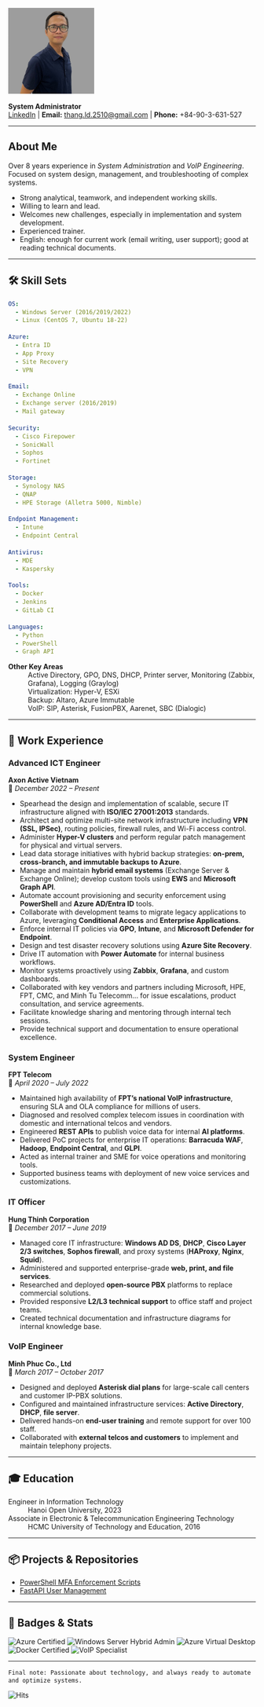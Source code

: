 <p align="left">
  <img src="https://raw.githubusercontent.com/thangle2510/thangle2510.github.io/main/avatar.jpg" alt="Avatar" width="175"/>
</p>



**System Administrator**  
[LinkedIn](https://linkedin.com/in/thang-le-28970b91) | **Email:** thang.ld.2510@gmail.com | **Phone:** +84-90-3-631-527

* * *

## About Me

Over 8 years experience in _System Administration_ and _VoIP Engineering_.  
Focused on system design, management, and troubleshooting of complex systems.

* Strong analytical, teamwork, and independent working skills.
* Willing to learn and lead.
* Welcomes new challenges, especially in implementation and system development.
* Experienced trainer.
* English: enough for current work (email writing, user support); good at reading technical documents.

* * *

## 🛠️ Skill Sets

```yaml
OS:
  - Windows Server (2016/2019/2022)
  - Linux (CentOS 7, Ubuntu 18-22)

Azure:
  - Entra ID
  - App Proxy
  - Site Recovery
  - VPN

Email:
  - Exchange Online
  - Exchange server (2016/2019)
  - Mail gateway

Security:
  - Cisco Firepower
  - SonicWall
  - Sophos
  - Fortinet

Storage:
  - Synology NAS
  - QNAP
  - HPE Storage (Alletra 5000, Nimble)

Endpoint Management:
  - Intune
  - Endpoint Central

Antivirus:
  - MDE
  - Kaspersky

Tools:
  - Docker
  - Jenkins
  - GitLab CI

Languages:
  - Python
  - PowerShell
  - Graph API
```

<dl>
<dt><strong>Other Key Areas</strong></dt>
<dd>Active Directory, GPO, DNS, DHCP, Printer server, Monitoring (Zabbix, Grafana), Logging (Graylog)</dd>
<dd>Virtualization: Hyper-V, ESXi</dd>
<dd>Backup: Altaro, Azure Immutable</dd>
<dd>VoIP: SIP, Asterisk, FusionPBX, Aarenet, SBC (Dialogic)</dd>
</dl>

* * *

## 💼 Work Experience

### **Advanced ICT Engineer**  
**Axon Active Vietnam**  
📅 _December 2022 – Present_

- Spearhead the design and implementation of scalable, secure IT infrastructure aligned with **ISO/IEC 27001:2013** standards.
- Architect and optimize multi-site network infrastructure including **VPN (SSL, IPSec)**, routing policies, firewall rules, and Wi-Fi access control.
- Administer **Hyper-V clusters** and perform regular patch management for physical and virtual servers.
- Lead data storage initiatives with hybrid backup strategies: **on-prem, cross-branch, and immutable backups to Azure**.
- Manage and maintain **hybrid email systems** (Exchange Server & Exchange Online); develop custom tools using **EWS** and **Microsoft Graph API**.
- Automate account provisioning and security enforcement using **PowerShell** and **Azure AD/Entra ID** tools.
- Collaborate with development teams to migrate legacy applications to Azure, leveraging **Conditional Access** and **Enterprise Applications**.
- Enforce internal IT policies via **GPO**, **Intune**, and **Microsoft Defender for Endpoint**.
- Design and test disaster recovery solutions using **Azure Site Recovery**.
- Drive IT automation with **Power Automate** for internal business workflows.
- Monitor systems proactively using **Zabbix**, **Grafana**, and custom dashboards.
- Collaborated with key vendors and partners including Microsoft, HPE, FPT, CMC, and Minh Tu Telecomm... for issue escalations, product consultation, and service agreements.
- Facilitate knowledge sharing and mentoring through internal tech sessions.
- Provide technical support and documentation to ensure operational excellence.


### **System Engineer**  
**FPT Telecom**  
📅 _April 2020 – July 2022_

- Maintained high availability of **FPT’s national VoIP infrastructure**, ensuring SLA and OLA compliance for millions of users.
- Diagnosed and resolved complex telecom issues in coordination with domestic and international telcos and vendors.
- Engineered **REST APIs** to publish voice data for internal **AI platforms**.
- Delivered PoC projects for enterprise IT operations: **Barracuda WAF**, **Hadoop**, **Endpoint Central**, and **GLPI**.
- Acted as internal trainer and SME for voice operations and monitoring tools.
- Supported business teams with deployment of new voice services and customizations.


### **IT Officer**  
**Hung Thinh Corporation**  
📅 _December 2017 – June 2019_

- Managed core IT infrastructure: **Windows AD DS**, **DHCP**, **Cisco Layer 2/3 switches**, **Sophos firewall**, and proxy systems (**HAProxy**, **Nginx**, **Squid**).
- Administered and supported enterprise-grade **web, print, and file services**.
- Researched and deployed **open-source PBX** platforms to replace commercial solutions.
- Provided responsive **L2/L3 technical support** to office staff and project teams.
- Created technical documentation and infrastructure diagrams for internal knowledge base.


### **VoIP Engineer**  
**Minh Phuc Co., Ltd**  
📅 _March 2017 – October 2017_

- Designed and deployed **Asterisk dial plans** for large-scale call centers and customer IP-PBX solutions.
- Configured and maintained infrastructure services: **Active Directory**, **DHCP**, **file server**.
- Delivered hands-on **end-user training** and remote support for over 100 staff.
- Collaborated with **external telcos and customers** to implement and maintain telephony projects.

* * *

## 🎓 Education

<dl>
<dt>Engineer in Information Technology</dt>
<dd>Hanoi Open University, 2023</dd>
<dt>Associate in Electronic & Telecommunication Engineering Technology</dt>
<dd>HCMC University of Technology and Education, 2016</dd>
</dl>

* * *

## 📦 Projects & Repositories

* [PowerShell MFA Enforcement Scripts](https://github.com/example/mfa-scripts)
* [FastAPI User Management](https://github.com/example/fastapi-users)

* * *

## 🏅 Badges & Stats

![Azure Certified](https://img.shields.io/badge/Microsoft-AZ--104-blue?logo=microsoft)
![Windows Server Hybrid Admin](https://img.shields.io/badge/AZ--800%2F801-Windows%20Hybrid-blue?logo=windows)
![Azure Virtual Desktop](https://img.shields.io/badge/AZ--140-AVD-blueviolet?logo=microsoft)
![Docker Certified](https://img.shields.io/badge/Docker-Associate-blue?logo=docker)
![VoIP Specialist](https://img.shields.io/badge/VoIP-Asterisk-green?logo=asterisk)

* * *


```
Final note: Passionate about technology, and always ready to automate and optimize systems.
```

![Hits](https://hits.sh/thangle2510.github.io.svg?style=flat-square)
